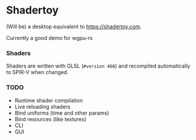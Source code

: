 # Shadertoy
(Will be) a desktop equivalent to https://shadertoy.com.

Currently a good demo for wgpu-rs

### Shaders
Shaders are written with GLSL (`#version 460`) and recompiled
automatically to SPIR-V when changed.

### TODO
 - Runtime shader compilation
 - Live reloading shaders
 - Bind uniforms (time and other params)
 - Bind resources (like textures)
 - CLI
 - GUI
